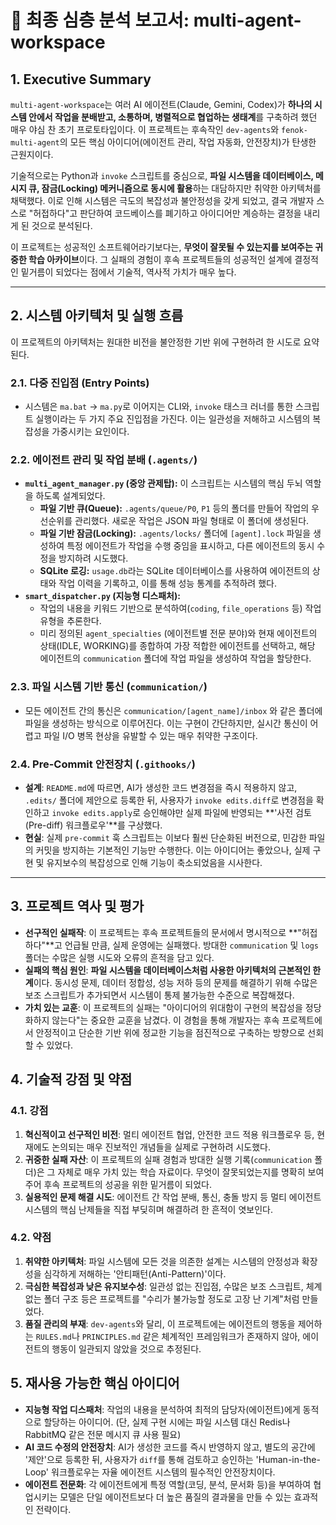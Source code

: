 # 📂 최종 심층 분석 보고서: multi-agent-workspace

## 1. Executive Summary

`multi-agent-workspace`는 여러 AI 에이전트(Claude, Gemini, Codex)가 **하나의 시스템 안에서 작업을 분배받고, 소통하며, 병렬적으로 협업하는 생태계**를 구축하려 했던 매우 야심 찬 초기 프로토타입이다. 이 프로젝트는 후속작인 `dev-agents`와 `fenok-multi-agent`의 모든 핵심 아이디어(에이전트 관리, 작업 자동화, 안전장치)가 탄생한 근원지이다.

기술적으로는 Python과 `invoke` 스크립트를 중심으로, **파일 시스템을 데이터베이스, 메시지 큐, 잠금(Locking) 메커니즘으로 동시에 활용**하는 대담하지만 취약한 아키텍처를 채택했다. 이로 인해 시스템은 극도의 복잡성과 불안정성을 갖게 되었고, 결국 개발자 스스로 "허접하다"고 판단하여 코드베이스를 폐기하고 아이디어만 계승하는 결정을 내리게 된 것으로 분석된다.

이 프로젝트는 성공적인 소프트웨어라기보다는, **무엇이 잘못될 수 있는지를 보여주는 귀중한 학습 아카이브**이다. 그 실패의 경험이 후속 프로젝트들의 성공적인 설계에 결정적인 밑거름이 되었다는 점에서 기술적, 역사적 가치가 매우 높다.

---

## 2. 시스템 아키텍처 및 실행 흐름

이 프로젝트의 아키텍처는 원대한 비전을 불안정한 기반 위에 구현하려 한 시도로 요약된다.

### 2.1. 다중 진입점 (Entry Points)

-   시스템은 `ma.bat` -> `ma.py`로 이어지는 CLI와, `invoke` 태스크 러너를 통한 스크립트 실행이라는 두 가지 주요 진입점을 가진다. 이는 일관성을 저해하고 시스템의 복잡성을 가중시키는 요인이다.

### 2.2. 에이전트 관리 및 작업 분배 (`.agents/`)

-   **`multi_agent_manager.py` (중앙 관제탑):** 이 스크립트는 시스템의 핵심 두뇌 역할을 하도록 설계되었다.
    -   **파일 기반 큐(Queue):** `.agents/queue/P0`, `P1` 등의 폴더를 만들어 작업의 우선순위를 관리했다. 새로운 작업은 JSON 파일 형태로 이 폴더에 생성된다.
    -   **파일 기반 잠금(Locking):** `.agents/locks/` 폴더에 `[agent].lock` 파일을 생성하여 특정 에이전트가 작업을 수행 중임을 표시하고, 다른 에이전트의 동시 수정을 방지하려 시도했다.
    -   **SQLite 로깅:** `usage.db`라는 SQLite 데이터베이스를 사용하여 에이전트의 상태와 작업 이력을 기록하고, 이를 통해 성능 통계를 추적하려 했다.
-   **`smart_dispatcher.py` (지능형 디스패처):**
    -   작업의 내용을 키워드 기반으로 분석하여(`coding`, `file_operations` 등) 작업 유형을 추론한다.
    -   미리 정의된 `agent_specialties` (에이전트별 전문 분야)와 현재 에이전트의 상태(IDLE, WORKING)를 종합하여 가장 적합한 에이전트를 선택하고, 해당 에이전트의 `communication` 폴더에 작업 파일을 생성하여 작업을 할당한다.

### 2.3. 파일 시스템 기반 통신 (`communication/`)

-   모든 에이전트 간의 통신은 `communication/[agent_name]/inbox` 와 같은 폴더에 파일을 생성하는 방식으로 이루어진다. 이는 구현이 간단하지만, 실시간 통신이 어렵고 파일 I/O 병목 현상을 유발할 수 있는 매우 취약한 구조이다.

### 2.4. Pre-Commit 안전장치 (`.githooks/`)

-   **설계**: `README.md`에 따르면, AI가 생성한 코드 변경점을 즉시 적용하지 않고, `.edits/` 폴더에 제안으로 등록한 뒤, 사용자가 `invoke edits.diff`로 변경점을 확인하고 `invoke edits.apply`로 승인해야만 실제 파일에 반영되는 **'사전 검토(Pre-diff) 워크플로우'**를 구상했다.
-   **현실**: 실제 `pre-commit` 훅 스크립트는 이보다 훨씬 단순화된 버전으로, 민감한 파일의 커밋을 방지하는 기본적인 기능만 수행한다. 이는 아이디어는 좋았으나, 실제 구현 및 유지보수의 복잡성으로 인해 기능이 축소되었음을 시사한다.

---

## 3. 프로젝트 역사 및 평가

-   **선구적인 실패작**: 이 프로젝트는 후속 프로젝트들의 문서에서 명시적으로 **"허접하다"**고 언급될 만큼, 실제 운영에는 실패했다. 방대한 `communication` 및 `logs` 폴더는 수많은 실행 시도와 오류의 흔적을 담고 있다.
-   **실패의 핵심 원인**: **파일 시스템을 데이터베이스처럼 사용한 아키텍처의 근본적인 한계**이다. 동시성 문제, 데이터 정합성, 성능 저하 등의 문제를 해결하기 위해 수많은 보조 스크립트가 추가되면서 시스템이 통제 불가능한 수준으로 복잡해졌다.
-   **가치 있는 교훈**: 이 프로젝트의 실패는 "아이디어의 위대함이 구현의 복잡성을 정당화하지 않는다"는 중요한 교훈을 남겼다. 이 경험을 통해 개발자는 후속 프로젝트에서 안정적이고 단순한 기반 위에 정교한 기능을 점진적으로 구축하는 방향으로 선회할 수 있었다.

## 4. 기술적 강점 및 약점

### 4.1. 강점

1.  **혁신적이고 선구적인 비전**: 멀티 에이전트 협업, 안전한 코드 적용 워크플로우 등, 현재에도 논의되는 매우 진보적인 개념들을 실제로 구현하려 시도했다.
2.  **귀중한 실패 자산**: 이 프로젝트의 실패 경험과 방대한 실행 기록(`communication` 폴더)은 그 자체로 매우 가치 있는 학습 자료이다. 무엇이 잘못되었는지를 명확히 보여주어 후속 프로젝트의 성공을 위한 밑거름이 되었다.
3.  **실용적인 문제 해결 시도**: 에이전트 간 작업 분배, 통신, 충돌 방지 등 멀티 에이전트 시스템의 핵심 난제들을 직접 부딪히며 해결하려 한 흔적이 엿보인다.

### 4.2. 약점

1.  **취약한 아키텍처**: 파일 시스템에 모든 것을 의존한 설계는 시스템의 안정성과 확장성을 심각하게 저해하는 '안티패턴(Anti-Pattern)'이다.
2.  **극심한 복잡성과 낮은 유지보수성**: 일관성 없는 진입점, 수많은 보조 스크립트, 체계 없는 폴더 구조 등은 프로젝트를 "수리가 불가능할 정도로 고장 난 기계"처럼 만들었다.
3.  **품질 관리의 부재**: `dev-agents`와 달리, 이 프로젝트에는 에이전트의 행동을 제어하는 `RULES.md`나 `PRINCIPLES.md` 같은 체계적인 프레임워크가 존재하지 않아, 에이전트의 행동이 일관되지 않았을 것으로 추정된다.

## 5. 재사용 가능한 핵심 아이디어

-   **지능형 작업 디스패처**: 작업의 내용을 분석하여 최적의 담당자(에이전트)에게 동적으로 할당하는 아이디어. (단, 실제 구현 시에는 파일 시스템 대신 Redis나 RabbitMQ 같은 전문 메시지 큐 사용 필요)
-   **AI 코드 수정의 안전장치**: AI가 생성한 코드를 즉시 반영하지 않고, 별도의 공간에 '제안'으로 등록한 뒤, 사용자가 `diff`를 통해 검토하고 승인하는 'Human-in-the-Loop' 워크플로우는 자율 에이전트 시스템의 필수적인 안전장치이다.
-   **에이전트 전문화**: 각 에이전트에게 특정 역할(코딩, 분석, 문서화 등)을 부여하여 협업시키는 모델은 단일 에이전트보다 더 높은 품질의 결과물을 만들 수 있는 효과적인 전략이다.
